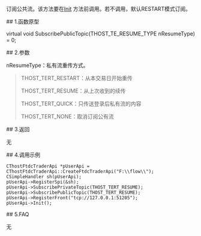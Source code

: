 <p>订阅公共流。该方法要在<a href="../../../HQJK/CTHOSTFTDCMDAPI/INIT/">Init</a> 方法前调用。若不调用，默认RESTART模式订阅。</p>
<span class="anchor" id="68c4f041-4237-4c86-b017-9024839407d1"></span>
## 1.函数原型
<p>virtual void SubscribePublicTopic(THOST_TE_RESUME_TYPE nResumeType) = 0;</p>
<span class="anchor" id="5fa9e33f-f376-427f-b1a9-677459e8eae1"></span>
## 2.参数
<p>nResumeType：私有流重传方式。</p>
<blockquote>
<p>THOST_TERT_RESTART：从本交易日开始重传</p>
<p>THOST_TERT_RESUME：从上次收到的续传</p>
<p>THOST_TERT_QUICK：只传送登录后私有流的内容</p>
<p>THOST_TERT_NONE：取消订阅公有流</p>
</blockquote>
<span class="anchor" id="207c5d30-3410-4c84-b043-a140cdf22e9c"></span>
## 3.返回
<p>无</p>
<span class="anchor" id="7bb4b7b7-31ee-4084-b242-8f19dce69c05"></span>
## 4.调用示例
<pre><code>CThostFtdcTraderApi *pUserApi = CThostFtdcTraderApi::CreateFtdcTraderApi("F:\\flow\\");
CSimpleHandler sh(pUserApi);
pUserApi-&gt;RegisterSpi(&amp;sh);
pUserApi-&gt;SubscribePrivateTopic(THOST_TERT_RESUME);
pUserApi-&gt;SubscribePublicTopic(THOST_TERT_RESUME);
pUserApi-&gt;RegisterFront("tcp://127.0.0.1:51205");
pUserApi-&gt;Init();
</code></pre>
<span class="anchor" id="06506b0c-ac53-41a3-b31f-681bd9697c7e"></span>
## 5.FAQ
<p>无</p>
